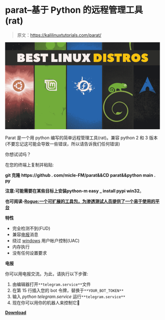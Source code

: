 # parat–基于 Python 的远程管理工具(rat)

> 原文：<https://kalilinuxtutorials.com/parat/>

[![Parat – Python Based Remote Administration Tool (RAT)](img/e088a97a434b6806cae1c68922f9dada.png "Parat – Python Based Remote Administration Tool (RAT)")](https://1.bp.blogspot.com/-1fkkZ6GSsJs/YQre5o7sV_I/AAAAAAAAOTE/hVjtsLpmQvYUKHW-zivMkHvLCqXi8CJCQCLcBGAsYHQ/s16000/dist.jpg)

Parat 是一个用 python 编写的简单远程管理工具(rat)。兼容 python 2 和 3 版本(不要忘记这可能会导致一些错误，所以请告诉我们任何错误)

你想试试吗？

在您的终端上复制并粘贴:

**git 克隆 https://github . com/micle-FM/parat&&CD parat&&python main . py**

**注意:**可能需要在某些目标上安装**python-m easy _ install pypi win32**。

**也可阅读-[Rogue:一个可扩展的工具包，为渗透测试人员提供了一个易于使用的平台](https://kalilinuxtutorials.com/rogue-toolkit-penetration-testing/)**

**特性**

*   完全检测不到(FUD)
*   兼容[电报](https://www.kitploit.com/search/label/Telegram)消息
*   绕过 [windows](https://www.kitploit.com/search/label/Windows) 用户帐户控制(UAC)
*   内存执行
*   没有任何设置要求

**电报**

你可以用电报交流。为此，请执行以下步骤:

1.  由编辑器打开`**telegram.service**`文件
2.  在第 15 行插入您的 bot 令牌，替换于`**YOUR_BOT_TOKEN**`
3.  输入 *python telegram.service* 运行`**telegram.service**`
4.  现在你可以用你的机器人来控制它🙂

[**Download**](https://github.com/micle-fm/Parat)